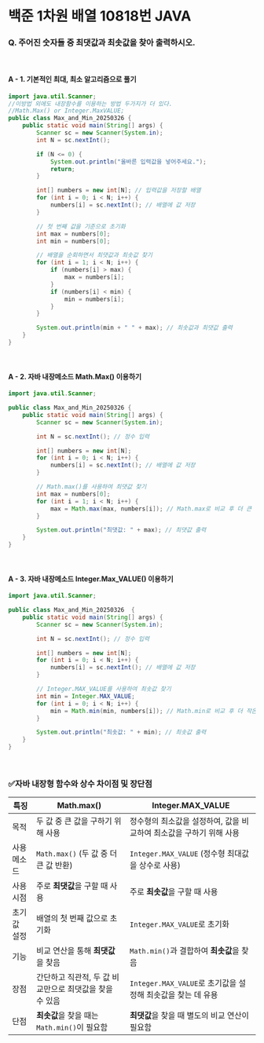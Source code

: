 # 백준 1차원 배열 10818번 JAVA


### Q. 주어진 숫자들 중 최댓값과 최솟값을 찾아 출력하시오.

<br>

#### A - 1. 기본적인 최대, 최소 알고리즘으로 풀기
```java
import java.util.Scanner;
//이방법 외에도 내장함수를 이용하는 방법 두가지가 더 있다.
//Math.Max() or Integer.MaxVALUE;
public class Max_and_Min_20250326 {
    public static void main(String[] args) {
        Scanner sc = new Scanner(System.in);
        int N = sc.nextInt();

        if (N <= 0) {
            System.out.println("올바른 입력값을 넣어주세요.");
            return;
        }

        int[] numbers = new int[N]; // 입력값을 저장할 배열
        for (int i = 0; i < N; i++) {
            numbers[i] = sc.nextInt(); // 배열에 값 저장
        }

        // 첫 번째 값을 기준으로 초기화
        int max = numbers[0];
        int min = numbers[0];

        // 배열을 순회하면서 최댓값과 최솟값 찾기
        for (int i = 1; i < N; i++) {
            if (numbers[i] > max) {
                max = numbers[i];
            } 
            if (numbers[i] < min) {
                min = numbers[i];
            }
        }

        System.out.println(min + " " + max); // 최솟값과 최댓값 출력
    }
}

```
<br>

#### A - 2. 자바 내장메소드 Math.Max() 이용하기
```java
import java.util.Scanner;

public class Max_and_Min_20250326 {
    public static void main(String[] args) {
        Scanner sc = new Scanner(System.in);

        int N = sc.nextInt(); // 정수 입력

        int[] numbers = new int[N];
        for (int i = 0; i < N; i++) {
            numbers[i] = sc.nextInt(); // 배열에 값 저장
        }

        // Math.max()를 사용하여 최댓값 찾기
        int max = numbers[0];
        for (int i = 1; i < N; i++) {
            max = Math.max(max, numbers[i]); // Math.max로 비교 후 더 큰 값으로 갱신
        }

        System.out.println("최댓값: " + max); // 최댓값 출력
    }
}

```

<br>

#### A - 3. 자바 내장메소드 Integer.Max_VALUE() 이용하기
```java
import java.util.Scanner;

public class Max_and_Min_20250326  {
    public static void main(String[] args) {
        Scanner sc = new Scanner(System.in);

        int N = sc.nextInt(); // 정수 입력

        int[] numbers = new int[N];
        for (int i = 0; i < N; i++) {
            numbers[i] = sc.nextInt(); // 배열에 값 저장
        }

        // Integer.MAX_VALUE를 사용하여 최솟값 찾기
        int min = Integer.MAX_VALUE;
        for (int i = 0; i < N; i++) {
            min = Math.min(min, numbers[i]); // Math.min로 비교 후 더 작은 값으로 갱신
        }

        System.out.println("최솟값: " + min); // 최솟값 출력
    }
}

```

<br>

### ✅자바 내장형 함수와 상수 차이점 및 장단점

| **특징**               | **Math.max()**                          | **Integer.MAX_VALUE**                  |
|----------------------|--------------------------------------------------|------------------------------------------------|
| 목적              | 두 값 중 큰 값을 구하기 위해 사용               | 정수형의 최소값을 설정하여, 값을 비교하여 최소값을 구하기 위해 사용 |
| 사용 메소드       | `Math.max()` (두 값 중 더 큰 값 반환)            | `Integer.MAX_VALUE` (정수형 최대값을 상수로 사용) |
| 사용 시점        | 주로 **최댓값**을 구할 때 사용                   | 주로 **최솟값**을 구할 때 사용                |
| 초기값 설정      | 배열의 첫 번째 값으로 초기화                    | `Integer.MAX_VALUE`로 초기화                  |
| 기능             | 비교 연산을 통해 **최댓값**을 찾음              | `Math.min()`과 결합하여 **최솟값**을 찾음     |
| 장점             | 간단하고 직관적, 두 값 비교만으로 최댓값을 찾을 수 있음 | `Integer.MAX_VALUE`로 초기값을 설정해 최솟값을 찾는 데 유용 |
| 단점             | **최솟값**을 찾을 때는 `Math.min()`이 필요함    | **최댓값**을 찾을 때 별도의 비교 연산이 필요함 |








